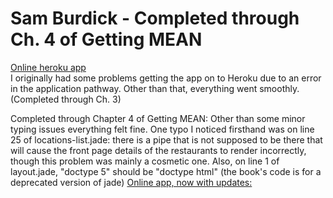 # Sam Burdick - Completed through Ch. 4 of Getting MEAN

[Online heroku app](https://stormy-everglades-97873.herokuapp.com/)  
I originally had some problems getting the app on to Heroku due to an error in the application pathway. Other
than that, everything went smoothly.
(Completed through Ch. 3)

Completed through Chapter 4 of Getting MEAN: Other than some minor typing issues everything felt fine. One typo I noticed firsthand was on line 25 of locations-list.jade: there is a pipe that is not supposed to be there that will cause the front page details of the restaurants to render incorrectly, though this problem was mainly a cosmetic one.
Also, on line 1 of layout.jade, "doctype 5" should be "doctype html" (the book's code is for a deprecated version of jade)
[Online app, now with updates:](https://stormy-everglades-97873.herokuapp.com/about/)
